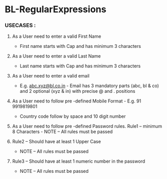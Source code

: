 # BL-RegularExpressions

### USECASES :

1. As a User need to enter a valid First Name
   - First name starts with Cap and has minimum 3 characters

2. As a User need to enter a valid Last Name
   - Last name starts with Cap and has minimum 3 characters

3. As a User need to enter a valid email
   - E.g. abc.xyz@bl.co.in - Email has 3 mandatory parts (abc, bl & co)
     and 2 optional (xyz & in) with precise @ and . positions

4. As a User need to follow pre -defined
   Mobile Format - E.g. 91 9919819801 
   - Country code follow by space and 10 digit number

5. As a User need to follow pre -defined Password rules.
   Rule1 – minimum 8
   Characters - NOTE – All rules must be passed

6. Rule2 – Should have at least 1 Upper Case
   - NOTE – All rules must be passed

7. Rule3 – Should have at least 1 numeric number in the password
   - NOTE – All rules must be passed
